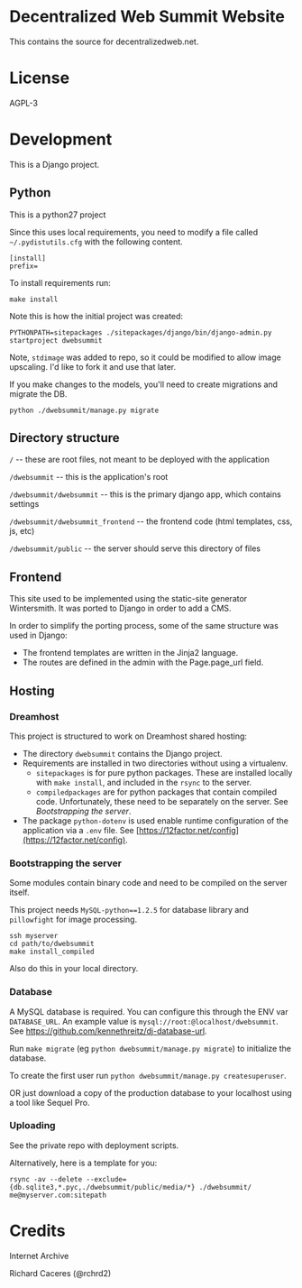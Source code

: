 # Decentralized Web Summit Website

This contains the source for decentralizedweb.net.


# License

AGPL-3


# Development

This is a Django project.


## Python

This is a python27 project

Since this uses local requirements, you need to modify a file called `~/.pydistutils.cfg` with the following content.

```
[install]
prefix=
```

To install requirements run:
```
make install
```


Note this is how the initial project was created:
```
PYTHONPATH=sitepackages ./sitepackages/django/bin/django-admin.py startproject dwebsummit
```

Note, `stdimage` was added to repo, so it could be modified to allow image upscaling. I'd like to fork it and use that later.


If you make changes to the models, you'll need to create migrations and migrate the DB.

```
python ./dwebsummit/manage.py migrate
```

## Directory structure

`/` -- these are root files, not meant to be deployed with the application

`/dwebsummit`  -- this is the application's root

`/dwebsummit/dwebsummit` -- this is the primary django app, which contains settings

`/dwebsummit/dwebsummit_frontend` -- the frontend code (html templates, css, js, etc)

`/dwebsummit/public` -- the server should serve this directory of files


## Frontend

This site used to be implemented using the static-site generator Wintersmith. It was ported to Django in order to add a CMS.

In order to simplify the porting process, some of the same structure was used in Django:
- The frontend templates are written in the Jinja2 language.
- The routes are defined in the admin with the Page.page_url field.


## Hosting


### Dreamhost

This project is structured to work on Dreamhost shared hosting:
- The directory `dwebsummit` contains the Django project.
- Requirements are installed in two directories without using a virtualenv.
  - `sitepackages` is for pure python packages. These are installed locally with `make install`, and included in the `rsync` to the server.
  - `compiledpackages` are for python packages that contain compiled code. Unfortunately, these need to be separately on the server. See *Bootstrapping the server*.
- The package `python-dotenv` is used enable runtime configuration of the application via a `.env` file. See [https://12factor.net/config](https://12factor.net/config).


### Bootstrapping the server

Some modules contain binary code and need to be compiled on the server itself.

This project needs `MySQL-python==1.2.5` for database library and `pillowfight` for image processing.

```
ssh myserver
cd path/to/dwebsummit
make install_compiled
```

Also do this in your local directory.


### Database

A MySQL database is required. You can configure this through the ENV var `DATABASE_URL`. An example value is `mysql://root:@localhost/dwebsummit`. See https://github.com/kennethreitz/dj-database-url.

Run `make migrate` (eg `python dwebsummit/manage.py migrate`) to initialize the database.

To create the first user run `python dwebsummit/manage.py createsuperuser`.

OR just download a copy of the production database to your localhost using a tool like Sequel Pro.


### Uploading

See the private repo with deployment scripts.

Alternatively, here is a template for you:
```
rsync -av --delete --exclude={db.sqlite3,*.pyc,./dwebsummit/public/media/*} ./dwebsummit/ me@myserver.com:sitepath
```



# Credits

Internet Archive

Richard Caceres (@rchrd2)
